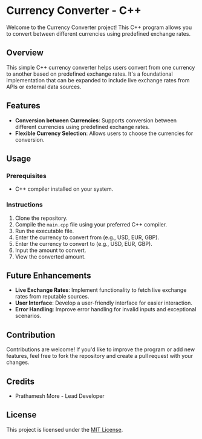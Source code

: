 # Currency Converter - C++

Welcome to the Currency Converter project! This C++ program allows you to convert between different currencies using predefined exchange rates.

## Overview

This simple C++ currency converter helps users convert from one currency to another based on predefined exchange rates. It's a foundational implementation that can be expanded to include live exchange rates from APIs or external data sources.

## Features

- **Conversion between Currencies**: Supports conversion between different currencies using predefined exchange rates.
- **Flexible Currency Selection**: Allows users to choose the currencies for conversion.

## Usage

### Prerequisites
- C++ compiler installed on your system.

### Instructions
1. Clone the repository.
2. Compile the `main.cpp` file using your preferred C++ compiler.
3. Run the executable file.
4. Enter the currency to convert from (e.g., USD, EUR, GBP).
5. Enter the currency to convert to (e.g., USD, EUR, GBP).
6. Input the amount to convert.
7. View the converted amount.

## Future Enhancements

- **Live Exchange Rates**: Implement functionality to fetch live exchange rates from reputable sources.
- **User Interface**: Develop a user-friendly interface for easier interaction.
- **Error Handling**: Improve error handling for invalid inputs and exceptional scenarios.

## Contribution

Contributions are welcome! If you'd like to improve the program or add new features, feel free to fork the repository and create a pull request with your changes.

## Credits

- Prathamesh More - Lead Developer

## License

This project is licensed under the [MIT License](LICENSE).
